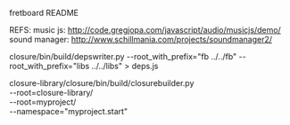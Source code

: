 fretboard README

REFS:
music js: http://code.gregjopa.com/javascript/audio/musicjs/demo/
sound manager: http://www.schillmania.com/projects/soundmanager2/

closure/bin/build/depswriter.py --root_with_prefix="fb ../../fb" --root_with_prefix="libs ../../libs" > deps.js

closure-library/closure/bin/build/closurebuilder.py \
  --root=closure-library/ \
    --root=myproject/ \
      --namespace="myproject.start"

